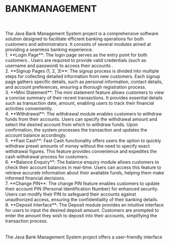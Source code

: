 # BANKMANAGEMENT
<br>
<br>
The Java Bank Management System project is a comprehensive software solution designed to facilitate efficient banking operations for both customers and administrators. It consists of several modules aimed at providing a seamless banking experience.
<br>
1. **Login Page**: The login page serves as the entry point for both customers . Users are required to provide valid credentials (such as username and password) to access their accounts .
<br>
2. **Signup Pages (1, 2, 3)**: The signup process is divided into multiple steps for collecting detailed information from new customers. Each signup page gathers specific details, such as personal information, contact details, and account preferences, ensuring a thorough registration process.
<br>
3. **Mini Statement**: The mini statement feature allows customers to view a concise summary of their recent transactions. It provides essential details such as transaction date,  amount, enabling users to track their financial activities conveniently.
<br>
4. **Withdrawal**: The withdrawal module enables customers to withdraw funds from their accounts. Users can specify the withdrawal amount and select the desired account from which to withdraw funds. Upon confirmation, the system processes the transaction and updates the account balance accordingly.
<br>
5. **Fast Cash**: Fast Cash functionality offers users the option to quickly withdraw preset amounts of money without the need to specify exact withdrawal figures. This feature provides convenience and expedites the cash withdrawal process for customers.
<br>
6. **Balance Enquiry**: The balance enquiry module allows customers to check their account balances in real-time. Users can access this feature to retrieve accurate information about their available funds, helping them make informed financial decisions.
<br>
7. **Change PIN**: The change PIN feature enables customers to update their account PIN (Personal Identification Number) for enhanced security. Users can modify their PIN to safeguard their accounts against unauthorized access, ensuring the confidentiality of their banking details.
<br>
8. **Deposit Interface**: The Deposit module provides an intuitive interface for users to input the desired deposit amount. Customers are prompted to enter the amount they wish to deposit into their accounts, simplifying the transaction process.
<br>
<br>
<br>
The Java Bank Management System project offers a user-friendly interface 
